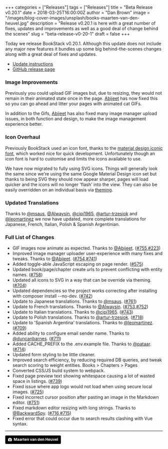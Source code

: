 +++
categories = ["Releases"]
tags = ["Releases"]
title = "Beta Release v0.20.1"
date = 2018-03-25T16:00:00Z
author = "Dan Brown"
image = "/images/blog-cover-images/unsplash/books-maarten-van-den-heuvel.jpg"
description = "Release v0.20.1 is here with a great number of fixes, updates and improvements as well as a good deal of change behind the scenes"
slug = "beta-release-v0-20-1"
draft = false
+++

Today we release BookStack v0.20.1. Although this update does not include any major new features it bundles up some big behind-the-scenes changes along with a great deal of fixes and updates. 

* [Update instructions](https://www.bookstackapp.com/docs/admin/updates)
* [GitHub release page](https://github.com/BookStackApp/BookStack/releases/tag/v0.20.1)

### Image Improvements

Previously you could upload GIF images but, due to resizing, they would not remain in their animated state once in the page. [Abijeet](https://github.com/BookStackApp/BookStack/pull/755) has now fixed this so you can go ahead and litter your pages with animated cat GIFs.

In addition to the Gifs, [Abijeet](https://github.com/BookStackApp/BookStack/pull/754) has also fixed many image manager upload issues, in both function and design, to make the image management experience better.

### Icon Overhaul

Previously BookStack used an icon font, thanks to the [material design iconic font](http://zavoloklom.github.io/material-design-iconic-font/icons.html), which worked nice for quick development. Unfortunately though an icon font is hard to customise and limits the icons available to use.

We have now migrated to fully using SVG icons. Things will generally look the same since we're using the same Google Material Design icon set but thanks to being SVG they should now appear sharper, pages will load quicker and the icons will no longer 'flash' into the view. They can also be easily overridden on an individual basis via [theming](/blog/beta-release-v0-20-0/#groundwork-for-theming).

### Updated Translations

Thanks to [@msaus](https://github.com/BookStackApp/BookStack/pull/761), [@Alwaysin](https://github.com/BookStackApp/BookStack/pull/753), [@cipi1965](https://github.com/BookStackApp/BookStack/pull/743), [@artur-trzesiok](https://github.com/BookStackApp/BookStack/pull/718) and [@leomartinez](https://github.com/BookStackApp/BookStack/pull/709) we now have updated, more complete translations for Japanese, French, Italian, Polish & Spanish Argentinian.  

### Full List of Changes

* GIF images now animate as expected. Thanks to [@Abijeet](https://github.com/BookStackApp/BookStack/pull/755). ([#755](https://github.com/BookStackApp/BookStack/pull/755),[#223](https://github.com/BookStackApp/BookStack/issues/223))
* Improved image manager uploader user-experience with many fixes and tweaks. Thanks to [@Abijeet](https://github.com/BookStackApp/BookStack/pull/754). ([#754](https://github.com/BookStackApp/BookStack/pull/754),[#741](https://github.com/BookStackApp/BookStack/issues/741))
* Added toggle-able JavaScript escaping on page render. ([#575](https://github.com/BookStackApp/BookStack/issues/575))
* Updated book/page/chapter create urls to prevent conflicting with entity names. ([#758](https://github.com/BookStackApp/BookStack/issues/758))
* Updated all icons to SVG in a way that can be override via theming. ([#704](https://github.com/BookStackApp/BookStack/pull/704))
* Updated dependencies so the project works correcting after installing with composer install --no-dev. ([#742](https://github.com/BookStackApp/BookStack/issues/742))
* Update to Japanese translations. Thanks to [@msaus](https://github.com/BookStackApp/BookStack/pull/761). ([#761](https://github.com/BookStackApp/BookStack/pull/761))
* Update to French translations. Thanks to [@Alwaysin](https://github.com/BookStackApp/BookStack/pull/753). ([#753](https://github.com/BookStackApp/BookStack/pull/753),[#752](https://github.com/BookStackApp/BookStack/pull/752))
* Update to Italian translations. Thanks to [@cipi1965](https://github.com/BookStackApp/BookStack/pull/743). ([#743](https://github.com/BookStackApp/BookStack/pull/743))
* Update to Polish translations. Thanks to [@artur-trzesiok](https://github.com/BookStackApp/BookStack/pull/718). ([#718](https://github.com/BookStackApp/BookStack/pull/718))
* Update to 'Spanish Argentina' translations. Thanks to [@leomartinez](https://github.com/BookStackApp/BookStack/pull/709). ([#709](https://github.com/BookStackApp/BookStack/pull/709))
* Added ability to configure email sender name. Thanks to [@duncanbarnes](https://github.com/BookStackApp/BookStack/pull/711). ([#711](https://github.com/BookStackApp/BookStack/pull/711))
* Added CACHE_PREFIX to the .env.example file. Thanks to [@pataar](https://github.com/BookStackApp/BookStack/pull/714). ([#714](https://github.com/BookStackApp/BookStack/pull/714))
* Updated form styling to be little cleaner.
* Improved search efficiency, by reducing required DB queries, and tweak search scoring to weight entities. Books > Chapters > Pages 
* Converted CSS/JS build system to webpack.
* Fixed page preview text showing whitespace causing a lot of wasted space in listings. ([#739](https://github.com/BookStackApp/BookStack/issues/739))
* Fixed issue where app logo would not load when using secure local images. ([#725](https://github.com/BookStackApp/BookStack/issues/725))
* Fixed incorrect cursor position after pasting an image in the Markdown editor. ([#751](https://github.com/BookStackApp/BookStack/issues/751))
* Fixed markdown editor resizing with long strings. Thanks to [@BackwardSpy](https://github.com/BookStackApp/BookStack/pull/716). ([#716](https://github.com/BookStackApp/BookStack/pull/716),[#715](https://github.com/BookStackApp/BookStack/issues/715))
* Fixed error that could occur due to search results clashing with Vue syntax. 

----

<a style="background-color:black;color:white;text-decoration:none;padding:4px 6px;font-family:-apple-system, BlinkMacSystemFont, &quot;San Francisco&quot;, &quot;Helvetica Neue&quot;, Helvetica, Ubuntu, Roboto, Noto, &quot;Segoe UI&quot;, Arial, sans-serif;font-size:12px;font-weight:bold;line-height:1.2;display:inline-block;border-radius:3px;" href="https://unsplash.com/@mvdheuvel?utm_medium=referral&amp;utm_campaign=photographer-credit&amp;utm_content=creditBadge" target="_blank" rel="noopener noreferrer" title="Download free do whatever you want high-resolution photos from Maarten van den Heuvel"><span style="display:inline-block;padding:2px 3px;"><svg xmlns="http://www.w3.org/2000/svg" style="height:12px;width:auto;position:relative;vertical-align:middle;top:-1px;fill:white;" viewBox="0 0 32 32"><title>unsplash-logo</title><path d="M20.8 18.1c0 2.7-2.2 4.8-4.8 4.8s-4.8-2.1-4.8-4.8c0-2.7 2.2-4.8 4.8-4.8 2.7.1 4.8 2.2 4.8 4.8zm11.2-7.4v14.9c0 2.3-1.9 4.3-4.3 4.3h-23.4c-2.4 0-4.3-1.9-4.3-4.3v-15c0-2.3 1.9-4.3 4.3-4.3h3.7l.8-2.3c.4-1.1 1.7-2 2.9-2h8.6c1.2 0 2.5.9 2.9 2l.8 2.4h3.7c2.4 0 4.3 1.9 4.3 4.3zm-8.6 7.5c0-4.1-3.3-7.5-7.5-7.5-4.1 0-7.5 3.4-7.5 7.5s3.3 7.5 7.5 7.5c4.2-.1 7.5-3.4 7.5-7.5z"></path></svg></span><span style="display:inline-block;padding:2px 3px;">Maarten van den Heuvel</span></a>
